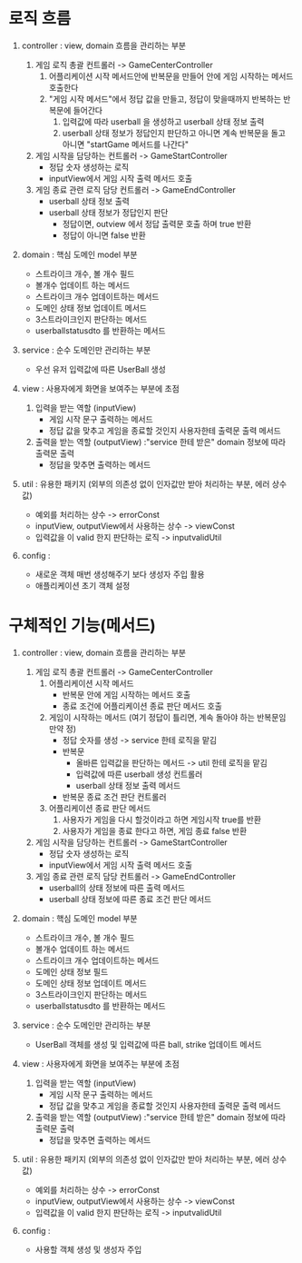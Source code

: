 # 로직 흐름

1. controller : view, domain 흐름을 관리하는 부분
    1. 게임 로직 총괄 컨트롤러 -> GameCenterController
        1. 어플리케이션 시작 메서드안에 반복문을 만들어 안에 게임 시작하는 메서드 호출한다
        2. "게임 시작 메서드"에서 정답 값을 만들고, 정답이 맞을때까지 반복하는 반복문에 들어간다
            1. 입력값에 따라 userball 을 생성하고 userball 상태 정보 출력
            2. userball 상태 정보가 정답인지 판단하고 아니면 계속 반복문을 돌고 아니면 "startGame 메서드를 나간다"
    2. 게임 시작을 담당하는 컨트롤러 -> GameStartController
        - 정답 숫자 생성하는 로직
        - inputView에서 게임 시작 출력 메서드 호출
    3. 게임 종료 관련 로직 담당 컨트롤러 -> GameEndController
        - userball 상태 정보 출력
        - userball 상태 정보가 정답인지 판단
            - 정답이면, outview 에서 정답 출력문 호출 하며 true 반환
            - 정답이 아니면 false 반환


2. domain : 핵심 도메인 model 부분
    - 스트라이크 개수, 볼 개수 필드
    - 볼개수 업데이트 하는 메서드
    - 스트라이크 개수 업데이트하는 메서드
    - 도메인 상태 정보 업데이트 메서드
    - 3스트라이크인지 판단하는 메서드
    - userballstatusdto 를 반환하는 메서드


3. service : 순수 도메인만 관리하는 부분
    - 우선 유저 입력값에 따른 UserBall 생성


4. view : 사용자에게 화면을 보여주는 부분에 초점
    1. 입력을 받는 역할 (inputView)
        - 게임 시작 문구 출력하는 메서드
        - 정답 값을 맞추고 게임을 종료할 것인지 사용자한테 출력문 출력 메서드
    2. 출력을 받는 역할 (outputView) :"service 한테 받은" domain 정보에 따라 출력문 출력
        - 정답을 맞추면 출력하는 메서드


5. util : 유용한 패키지 (외부의 의존성 없이 인자값만 받아 처리하는 부분, 에러 상수값)
    - 예외를 처리하는 상수 -> errorConst
    - inputView, outputView에서 사용하는 상수 -> viewConst
    - 입력값을 이 valid 한지 판단하는 로직 -> inputvalidUtil


6. config :
    - 새로운 객체 매번 생성해주기 보다 생성자 주입 활용
    - 애플리케이션 초기 객체 설정

# 구체적인 기능(메서드)

1. controller : view, domain 흐름을 관리하는 부분
    1. 게임 로직 총괄 컨트롤러 -> GameCenterController
        1. 어플리케이션 시작 메서드
            - 반복문 안에 게임 시작하는 메서드 호출
            - 종료 조건에 어플리케이션 종료 판단 메서드 호출
        2. 게임이 시작하는 메서드 (여기 정답이 틀리면, 계속 돌아야 하는 반복문임 만약 정)
            - 정답 숫자를 생성 -> service 한테 로직을 맡김
            - 반복문
                - 올바른 입력값을 판단하는 메서드 -> util 한테 로직을 맡김
                - 입력값에 따른 userball 생성 컨트롤러
                - userball 상태 정보 출력 메서드
            - 반복문 종료 조건 판단 컨트롤러
        3. 어플리케이션 종료 판단 메서드
            1. 사용자가 게임을 다시 할것이라고 하면 게임시작 true를 반환
            2. 사용자가 게임을 종료 한다고 하면, 게임 종료 false 반환
    2. 게임 시작을 담당하는 컨트롤러 -> GameStartController
        - 정답 숫자 생성하는 로직
        - inputView에서 게임 시작 출력 메서드 호출
    3. 게임 종료 관련 로직 담당 컨트롤러 -> GameEndController
        - userball의 상태 정보에 따른 출력 메서드
        - userball 상태 정보에 따른 종료 조건 판단 메서드


2. domain : 핵심 도메인 model 부분
    - 스트라이크 개수, 볼 개수 필드
    - 볼개수 업데이트 하는 메서드
    - 스트라이크 개수 업데이트하는 메서드
    - 도메인 상태 정보 필드
    - 도메인 상태 정보 업데이트 메서드
    - 3스트라이크인지 판단하는 메서드
    - userballstatusdto 를 반환하는 메서드


3. service : 순수 도메인만 관리하는 부분
    - UserBall 객체를 생성 및 입력값에 따른 ball, strike 업데이트 메서드


4. view : 사용자에게 화면을 보여주는 부분에 초점
    1. 입력을 받는 역할 (inputView)
        - 게임 시작 문구 출력하는 메서드
        - 정답 값을 맞추고 게임을 종료할 것인지 사용자한테 출력문 출력 메서드
    2. 출력을 받는 역할 (outputView) :"service 한테 받은" domain 정보에 따라 출력문 출력
        - 정답을 맞추면 출력하는 메서드


5. util : 유용한 패키지 (외부의 의존성 없이 인자값만 받아 처리하는 부분, 에러 상수값)
    - 예외를 처리하는 상수 -> errorConst
    - inputView, outputView에서 사용하는 상수 -> viewConst
    - 입력값을 이 valid 한지 판단하는 로직 -> inputvalidUtil


6. config :
    - 사용할 객체 생성 및 생성자 주입





